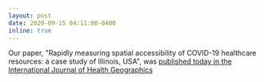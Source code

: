 ```yaml
---
layout: post
date: 2020-09-15 04:11:00-0400
inline: true
---
```


Our paper, "Rapidly measuring spatial accessibility of COVID-19 healthcare resources: a case study of Illinois, USA", was [published today in the International Journal of Health Geographics](https://doi.org/10.1186/s12942-020-00229-x)
